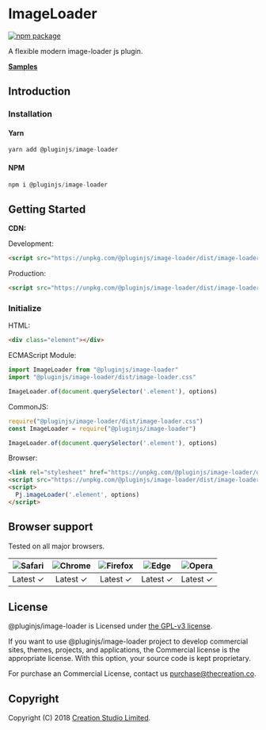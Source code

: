 # ImageLoader

[![npm package](https://img.shields.io/npm/v/@pluginjs/image-loader.svg)](https://www.npmjs.com/package/@pluginjs/image-loader)

A flexible modern image-loader js plugin.

**[Samples](https://codesandbox.io/s/github/pluginjs/pluginjs/tree/master/modules/imageLoader/samples)**

## Introduction

### Installation

#### Yarn

```javascript
yarn add @pluginjs/image-loader
```

#### NPM

```javascript
npm i @pluginjs/image-loader
```

## Getting Started

**CDN:**

Development:

```html
<script src="https://unpkg.com/@pluginjs/image-loader/dist/image-loader.js"></script>
```

Production:

```html
<script src="https://unpkg.com/@pluginjs/image-loader/dist/image-loader.min.js"></script>
```

### Initialize

HTML:

```html
<div class="element"></div>
```

ECMAScript Module:

```javascript
import ImageLoader from "@pluginjs/image-loader"
import "@pluginjs/image-loader/dist/image-loader.css"

ImageLoader.of(document.querySelector('.element'), options)
```

CommonJS:

```javascript
require("@pluginjs/image-loader/dist/image-loader.css")
const ImageLoader = require("@pluginjs/image-loader")

ImageLoader.of(document.querySelector('.element'), options)
```

Browser:

```html
<link rel="stylesheet" href="https://unpkg.com/@pluginjs/image-loader/dist/image-loader.css">
<script src="https://unpkg.com/@pluginjs/image-loader/dist/image-loader.js"></script>
<script>
  Pj.imageLoader('.element', options)
</script>
```

## Browser support

Tested on all major browsers.

| <img src="https://raw.githubusercontent.com/alrra/browser-logos/master/src/safari/safari_32x32.png" alt="Safari"> | <img src="https://raw.githubusercontent.com/alrra/browser-logos/master/src/chrome/chrome_32x32.png" alt="Chrome"> | <img src="https://raw.githubusercontent.com/alrra/browser-logos/master/src/firefox/firefox_32x32.png" alt="Firefox"> | <img src="https://raw.githubusercontent.com/alrra/browser-logos/master/src/edge/edge_32x32.png" alt="Edge"> | <img src="https://raw.githubusercontent.com/alrra/browser-logos/master/src/opera/opera_32x32.png" alt="Opera"> |
|:--:|:--:|:--:|:--:|:--:|
| Latest ✓ | Latest ✓ | Latest ✓ | Latest ✓ | Latest ✓ |

## License

@pluginjs/image-loader is Licensed under [the GPL-v3 license](LICENSE).

If you want to use @pluginjs/image-loader project to develop commercial sites, themes, projects, and applications, the Commercial license is the appropriate license. With this option, your source code is kept proprietary.

For purchase an Commercial License, contact us purchase@thecreation.co.

## Copyright

Copyright (C) 2018 [Creation Studio Limited](creationstudio.com).